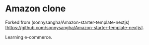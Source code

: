 # Amazon clone

Forked from (sonnysangha/Amazon-starter-template-nextjs)[https://github.com/sonnysangha/Amazon-starter-template-nextjs].

Learning e-commerce.
